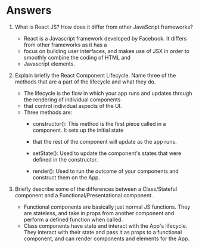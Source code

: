# Answers

1. What is React JS? How does it differ from other JavaScript frameworks?
    - React is a Javascript framework developed by Facebook. It differs from other frameworks as it has a
    - focus on building user interfaces, and makes use of JSX in order to smoothly combine the coding of HTML and
    - Javascript elements.

2. Explain briefly the React Component Lifecycle. Name three of the methods that are a part of the lifecycle and what they do.
    - The lifecycle is the flow in which your app runs and updates through the rendering of individual components
    - that control individual aspects of the UI. 
    - Three methods are:
        - constructor(): This method is the first piece called in a component. It sets up the initial state
        - that the rest of the component will update as the app runs.

        - setState(): Used to update the component's states that were defined in the constructor.

        -  render(): Used to run the outcome of your components and construct them on the App.

3. Briefly describe some of the differences between a Class/Stateful component and a Functional/Presentational component.
    - Functional components are basically just normal JS functions. They are stateless, and take in  props from another component and perform a defined function when called.
    - Class components have state and interact with the App's lifecycle. They interact with their state and pass it as props to a functional component, and can render components and elements for the App.
